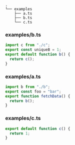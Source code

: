 ```text
.
└── examples
    ├── a.ts
    ├── b.ts
    └── c.ts
```

### examples/b.ts

```ts
import c from "./c";
export const uniqueB = 1;
export default function b() {
  return c();
}
```

### examples/a.ts

```ts
import b from "./b";
export const foo = "bar";
export function fetchData() {
  return b();
}
```

### examples/c.ts

```ts
export default function c() {
  return 1;
}
```
